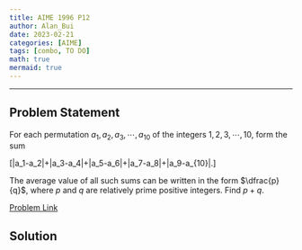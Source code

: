 ```yaml
---
title: AIME 1996 P12    
author: Alan_Bui    
date: 2023-02-21
categories: [AIME]
tags: [combo, TO DO]
math: true    
mermaid: true  
---
```


---
## Problem Statement

For each permutation $a_1,a_2,a_3,\cdots,a_{10}$ of the integers $1,2,3,\cdots,10$, form the sum

\[|a_1-a_2|+|a_3-a_4|+|a_5-a_6|+|a_7-a_8|+|a_9-a_{10}|.\]

The average value of all such sums can be written in the form $\dfrac{p}{q}$, where $p$ and $q$ are relatively prime positive integers. Find $p+q$.

[Problem Link](https://artofproblemsolving.com/wiki/index.php/1996_AIME_Problems/Problem_12)

## Solution



